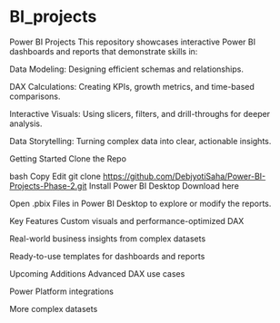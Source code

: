 # BI_projects

Power BI Projects
This repository showcases interactive Power BI dashboards and reports that demonstrate skills in:

Data Modeling: Designing efficient schemas and relationships.

DAX Calculations: Creating KPIs, growth metrics, and time-based comparisons.

Interactive Visuals: Using slicers, filters, and drill-throughs for deeper analysis.

Data Storytelling: Turning complex data into clear, actionable insights.

Getting Started
Clone the Repo

bash
Copy
Edit
git clone https://github.com/DebjyotiSaha/Power-BI-Projects-Phase-2.git
Install Power BI Desktop
Download here

Open .pbix Files in Power BI Desktop to explore or modify the reports.

Key Features
Custom visuals and performance-optimized DAX

Real-world business insights from complex datasets

Ready-to-use templates for dashboards and reports

Upcoming Additions
Advanced DAX use cases

Power Platform integrations

More complex datasets

